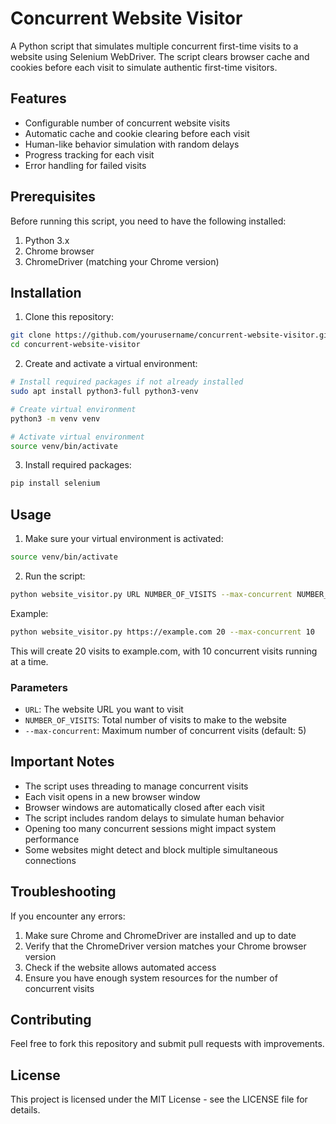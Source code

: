 # Concurrent Website Visitor

A Python script that simulates multiple concurrent first-time visits to a website using Selenium WebDriver. The script clears browser cache and cookies before each visit to simulate authentic first-time visitors.

## Features

- Configurable number of concurrent website visits
- Automatic cache and cookie clearing before each visit
- Human-like behavior simulation with random delays
- Progress tracking for each visit
- Error handling for failed visits

## Prerequisites

Before running this script, you need to have the following installed:

1. Python 3.x
2. Chrome browser
3. ChromeDriver (matching your Chrome version)

## Installation

1. Clone this repository:
```bash
git clone https://github.com/yourusername/concurrent-website-visitor.git
cd concurrent-website-visitor
```

2. Create and activate a virtual environment:
```bash
# Install required packages if not already installed
sudo apt install python3-full python3-venv

# Create virtual environment
python3 -m venv venv

# Activate virtual environment
source venv/bin/activate
```

3. Install required packages:
```bash
pip install selenium
```

## Usage

1. Make sure your virtual environment is activated:
```bash
source venv/bin/activate
```

2. Run the script:
```bash
python website_visitor.py URL NUMBER_OF_VISITS --max-concurrent NUMBER_OF_CONCURRENT_VISITS
```

Example:
```bash
python website_visitor.py https://example.com 20 --max-concurrent 10
```
This will create 20 visits to example.com, with 10 concurrent visits running at a time.

### Parameters

- `URL`: The website URL you want to visit
- `NUMBER_OF_VISITS`: Total number of visits to make to the website
- `--max-concurrent`: Maximum number of concurrent visits (default: 5)

## Important Notes

- The script uses threading to manage concurrent visits
- Each visit opens in a new browser window
- Browser windows are automatically closed after each visit
- The script includes random delays to simulate human behavior
- Opening too many concurrent sessions might impact system performance
- Some websites might detect and block multiple simultaneous connections

## Troubleshooting

If you encounter any errors:

1. Make sure Chrome and ChromeDriver are installed and up to date
2. Verify that the ChromeDriver version matches your Chrome browser version
3. Check if the website allows automated access
4. Ensure you have enough system resources for the number of concurrent visits

## Contributing

Feel free to fork this repository and submit pull requests with improvements.

## License

This project is licensed under the MIT License - see the LICENSE file for details.